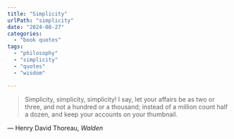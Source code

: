 ```yaml
---
title: "Simplicity"
urlPath: "simplicity"
date: "2024-08-27"
categories: 
  - "book quotes"
tags: 
  - "philosophy"
  - "simplicity"
  - "quotes"
  - "wisdom"

---
```


> Simplicity, simplicity, simplicity! I say, let your affairs be as two or three, and not a hundred or a thousand; instead of a million count half a dozen, and keep your accounts on your thumbnail.

&mdash; Henry David Thoreau, <cite>Walden</cite>
